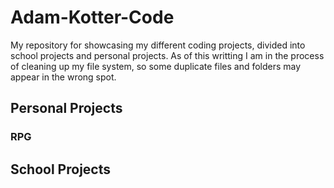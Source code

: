 # Adam-Kotter-Code
My repository for showcasing my different coding projects, divided into school projects and personal projects. As of this writting I am in the process of cleaning up my file system, so some duplicate files and folders may appear in the wrong spot.

## Personal Projects

### RPG

## School Projects

